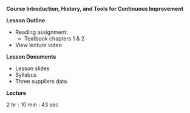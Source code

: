 ﻿**Course Introduction, History, and Tools for Continuous Improvement**

**Lesson Outline**

-   Reading assignment:
    -   Textbook chapters 1 & 2
-   View lecture video

**Lesson Documents**

-   Lesson slides
-   Syllabus
-   Three suppliers data

**Lecture**

2 hr : 10 min : 43 sec
